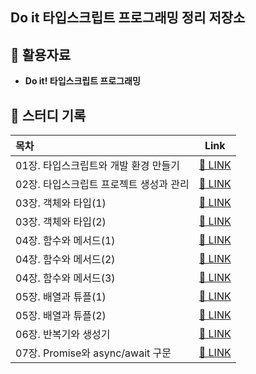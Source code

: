 ## Do it 타입스크립트 프로그래밍 정리 저장소

## 📑 활용자료

- **Do it! 타입스크립트 프로그래밍**

## 📝 스터디 기록

| 목차                                    |                                             Link                                             |
| :-------------------------------------- | :------------------------------------------------------------------------------------------: |
| 01장. 타입스크립트와 개발 환경 만들기   |   [🔗 LINK](https://github.com/dongwonnn/TypeScript-Study/blob/main/Summary/Chapter01.md)    |
| 02장. 타입스크립트 프로젝트 생성과 관리 |   [🔗 LINK](https://github.com/dongwonnn/TypeScript-Study/blob/main/Summary/Chapter02.md)    |
| 03장. 객체와 타입(1)                    | [🔗 LINK](<https://github.com/dongwonnn/TypeScript-Study/blob/main/Summary/Chapter03(1).md>) |
| 03장. 객체와 타입(2)                    | [🔗 LINK](<https://github.com/dongwonnn/TypeScript-Study/blob/main/Summary/Chapter03(2).md>) |
| 04장. 함수와 메서드(1)                  | [🔗 LINK](<https://github.com/dongwonnn/TypeScript-Study/blob/main/Summary/Chapter04(1).md>) |
| 04장. 함수와 메서드(2)                  | [🔗 LINK](<https://github.com/dongwonnn/TypeScript-Study/blob/main/Summary/Chapter04(2).md>) |
| 04장. 함수와 메서드(3)                  | [🔗 LINK](<https://github.com/dongwonnn/TypeScript-Study/blob/main/Summary/Chapter04(3).md>) |
| 05장. 배열과 튜플(1)                    | [🔗 LINK](<https://github.com/dongwonnn/TypeScript-Study/blob/main/Summary/Chapter05(1).md>) |
| 05장. 배열과 튜플(2)                    | [🔗 LINK](<https://github.com/dongwonnn/TypeScript-Study/blob/main/Summary/Chapter05(2).md>) |
| 06장. 반복기와 생성기                   |   [🔗 LINK](https://github.com/dongwonnn/TypeScript-Study/blob/main/Summary/Chapter06.md)    |
| 07장. Promise와 async/await 구문        |   [🔗 LINK](https://github.com/dongwonnn/TypeScript-Study/blob/main/Summary/Chapter07.md)    |
